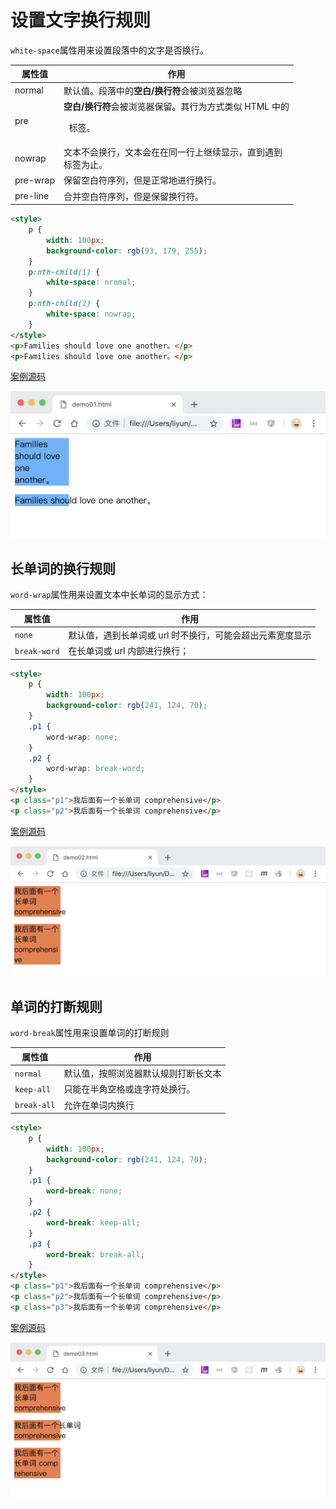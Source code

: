 # 设置文字换行规则

`white-space`属性用来设置段落中的文字是否换行。

| 属性值   | 作用                                                                 |
| -------- | -------------------------------------------------------------------- |
| normal   | 默认值。段落中的**空白/换行符**会被浏览器忽略                        |
| pre      | **空白/换行符**会被浏览器保留。其行为方式类似 HTML 中的 <pre> 标签。 |
| nowrap   | 文本不会换行，文本会在在同一行上继续显示，直到遇到 <br> 标签为止。   |
| pre-wrap | 保留空白符序列，但是正常地进行换行。                                 |
| pre-line | 合并空白符序列，但是保留换行符。                                     |

```html
<style>
    p {
        width: 100px;
        background-color: rgb(93, 179, 255);
    }
    p:nth-child(1) {
        white-space: nromal;
    }
    p:nth-child(2) {
        white-space: nowrap;
    }
</style>
<p>Families should love one another。</p>
<p>Families should love one another。</p>
```

[案例源码](./demo/demo01.html)

![](./images/01.png)

## 长单词的换行规则

`word-wrap`属性用来设置文本中长单词的显示方式：

| 属性值       | 作用                                                      |
| ------------ | --------------------------------------------------------- |
| `none`       | 默认值，遇到长单词或 url 时不换行，可能会超出元素宽度显示 |
| `break-word` | 在长单词或 url 内部进行换行；                             |

```html
<style>
    p {
        width: 100px;
        background-color: rgb(241, 124, 70);
    }
    .p1 {
        word-wrap: none;
    }
    .p2 {
        word-wrap: break-word;
    }
</style>
<p class="p1">我后面有一个长单词 comprehensive</p>
<p class="p2">我后面有一个长单词 comprehensive</p>
```

[案例源码](./demo/demo02.html)

![](./images/02.png)

## 单词的打断规则

`word-break`属性用来设置单词的打断规则

| 属性值      | 作用                                 |
| ----------- | ------------------------------------ |
| `normal`    | 默认值，按照浏览器默认规则打断长文本 |
| `keep-all`  | 只能在半角空格或连字符处换行。       |
| `break-all` | 允许在单词内换行                     |

```html
<style>
    p {
        width: 100px;
        background-color: rgb(241, 124, 70);
    }
    .p1 {
        word-break: none;
    }
    .p2 {
        word-break: keep-all;
    }
    .p3 {
        word-break: break-all;
    }
</style>
<p class="p1">我后面有一个长单词 comprehensive</p>
<p class="p2">我后面有一个长单词 comprehensive</p>
<p class="p3">我后面有一个长单词 comprehensive</p>
```

[案例源码](./demo/demo03.html)

![](./images/03.png)
